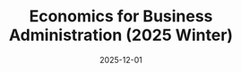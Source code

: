 ---
title: "Economics for Business Administration (2025 Winter)"
collection: teaching
type: "Graduate course"
permalink: /teaching/2025-summer-wbs-economics-for-business-administration
venue: "Waseda University, Graduate School of Business & Finance, Winter Quarter"
date: 2025-12-01
location: "Tokyo, Japan"
---